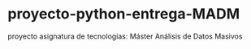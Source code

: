 # proyecto-python-entrega-MADM
proyecto asignatura de tecnologías: Máster Análisis de Datos Masivos
